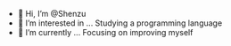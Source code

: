 - 👋 Hi, I’m @Shenzu
- 👀 I’m interested in ... Studying a programming language 
- 🌱 I’m currently ... Focusing on improving myself

<!---
Shenzu1/Shenzu1 is a ✨ special ✨ repository because its `README.md` (this file) appears on your GitHub profile.
You can click the Preview link to take a look at your changes.
--->
